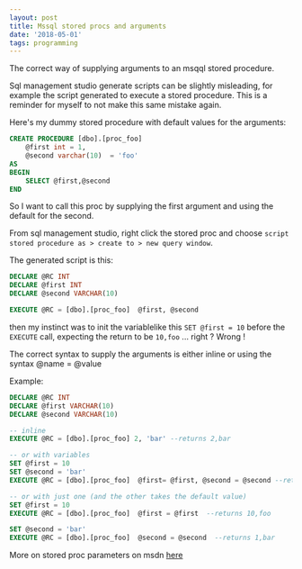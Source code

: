 ```yaml
---
layout: post
title: Mssql stored procs and arguments
date: '2018-05-01'
tags: programming
---
```


The correct way of supplying arguments to an msqql stored procedure.


Sql management studio generate scripts can be slightly misleading, for example the script generated to execute a stored procedure. This is a reminder for myself to not make this same mistake again.

Here's my dummy stored procedure with default values for the arguments:

```sql
CREATE PROCEDURE [dbo].[proc_foo]
	@first int = 1,	
	@second varchar(10)  = 'foo'
AS
BEGIN
	SELECT @first,@second
END
```

So I want to call this proc by supplying the first argument and using the default for the second. 

From sql management studio, right click the stored proc and choose `script stored procedure as > create to > new query window`. 

The generated script is this: 

```sql
DECLARE @RC INT
DECLARE @first INT
DECLARE @second VARCHAR(10)

EXECUTE @RC = [dbo].[proc_foo]  @first, @second 

```

then my instinct was to init the variablelike this `SET @first = 10` before the `EXECUTE` call, expecting the return to be `10,foo` ... right ? Wrong ! 

The correct syntax to supply the arguments is either inline or using the syntax @name = @value

Example: 

```sql
DECLARE @RC INT
DECLARE @first VARCHAR(10)
DECLARE @second VARCHAR(10)

-- inline
EXECUTE @RC = [dbo].[proc_foo] 2, 'bar' --returns 2,bar

-- or with variables
SET @first = 10
SET @second = 'bar'
EXECUTE @RC = [dbo].[proc_foo]  @first= @first, @second = @second --returns 10,bar  

-- or with just one (and the other takes the default value)
SET @first = 10
EXECUTE @RC = [dbo].[proc_foo]  @first = @first  --returns 10,foo  

SET @second = 'bar'
EXECUTE @RC = [dbo].[proc_foo]  @second = @second  --returns 1,bar

```

More on stored proc parameters on msdn [here](https://docs.microsoft.com/en-us/sql/relational-databases/stored-procedures/execute-a-stored-procedure?view=sql-server-2017)


